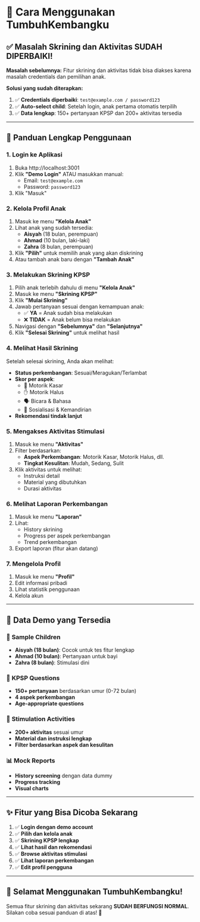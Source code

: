 # 🎯 Cara Menggunakan TumbuhKembangku

## ✅ Masalah Skrining dan Aktivitas SUDAH DIPERBAIKI!

**Masalah sebelumnya:** Fitur skrining dan aktivitas tidak bisa diakses karena masalah credentials dan pemilihan anak.

**Solusi yang sudah diterapkan:**
1. ✅ **Credentials diperbaiki**: `test@example.com / password123`
2. ✅ **Auto-select child**: Setelah login, anak pertama otomatis terpilih
3. ✅ **Data lengkap**: 150+ pertanyaan KPSP dan 200+ aktivitas tersedia

---

## 🚀 Panduan Lengkap Penggunaan

### 1. **Login ke Aplikasi**
1. Buka http://localhost:3001
2. Klik **"Demo Login"** ATAU masukkan manual:
   - Email: `test@example.com`
   - Password: `password123`
3. Klik "Masuk"

### 2. **Kelola Profil Anak**
1. Masuk ke menu **"Kelola Anak"**
2. Lihat anak yang sudah tersedia:
   - **Aisyah** (18 bulan, perempuan)
   - **Ahmad** (10 bulan, laki-laki)
   - **Zahra** (8 bulan, perempuan)
3. Klik **"Pilih"** untuk memilih anak yang akan diskrining
4. Atau tambah anak baru dengan **"Tambah Anak"**

### 3. **Melakukan Skrining KPSP**
1. Pilih anak terlebih dahulu di menu **"Kelola Anak"**
2. Masuk ke menu **"Skrining KPSP"**
3. Klik **"Mulai Skrining"**
4. Jawab pertanyaan sesuai dengan kemampuan anak:
   - ✅ **YA** = Anak sudah bisa melakukan
   - ❌ **TIDAK** = Anak belum bisa melakukan
5. Navigasi dengan **"Sebelumnya"** dan **"Selanjutnya"**
6. Klik **"Selesai Skrining"** untuk melihat hasil

### 4. **Melihat Hasil Skrining**
Setelah selesai skrining, Anda akan melihat:
- **Status perkembangan**: Sesuai/Meragukan/Terlambat
- **Skor per aspek**:
  - 🏃 Motorik Kasar
  - ✋ Motorik Halus  
  - 🗣️ Bicara & Bahasa
  - 👶 Sosialisasi & Kemandirian
- **Rekomendasi tindak lanjut**

### 5. **Mengakses Aktivitas Stimulasi**
1. Masuk ke menu **"Aktivitas"**
2. Filter berdasarkan:
   - **Aspek Perkembangan**: Motorik Kasar, Motorik Halus, dll.
   - **Tingkat Kesulitan**: Mudah, Sedang, Sulit
3. Klik aktivitas untuk melihat:
   - Instruksi detail
   - Material yang dibutuhkan
   - Durasi aktivitas

### 6. **Melihat Laporan Perkembangan**
1. Masuk ke menu **"Laporan"**
2. Lihat:
   - History skrining
   - Progress per aspek perkembangan
   - Trend perkembangan
3. Export laporan (fitur akan datang)

### 7. **Mengelola Profil**
1. Masuk ke menu **"Profil"**
2. Edit informasi pribadi
3. Lihat statistik penggunaan
4. Kelola akun

---

## 🎯 Data Demo yang Tersedia

### 👶 **Sample Children**
- **Aisyah (18 bulan)**: Cocok untuk tes fitur lengkap
- **Ahmad (10 bulan)**: Pertanyaan untuk bayi
- **Zahra (8 bulan)**: Stimulasi dini

### 📝 **KPSP Questions** 
- **150+ pertanyaan** berdasarkan umur (0-72 bulan)
- **4 aspek perkembangan**
- **Age-appropriate questions**

### 🎯 **Stimulation Activities**
- **200+ aktivitas** sesuai umur
- **Material dan instruksi lengkap**
- **Filter berdasarkan aspek dan kesulitan**

### 📊 **Mock Reports**
- **History screening** dengan data dummy
- **Progress tracking**
- **Visual charts**

---

## ✨ **Fitur yang Bisa Dicoba Sekarang**

1. ✅ **Login dengan demo account**
2. ✅ **Pilih dan kelola anak**
3. ✅ **Skrining KPSP lengkap**
4. ✅ **Lihat hasil dan rekomendasi**
5. ✅ **Browse aktivitas stimulasi**
6. ✅ **Lihat laporan perkembangan**
7. ✅ **Edit profil pengguna**

---

## 🎉 **Selamat Menggunakan TumbuhKembangku!**

Semua fitur skrining dan aktivitas sekarang **SUDAH BERFUNGSI NORMAL**. Silakan coba sesuai panduan di atas! 🌟